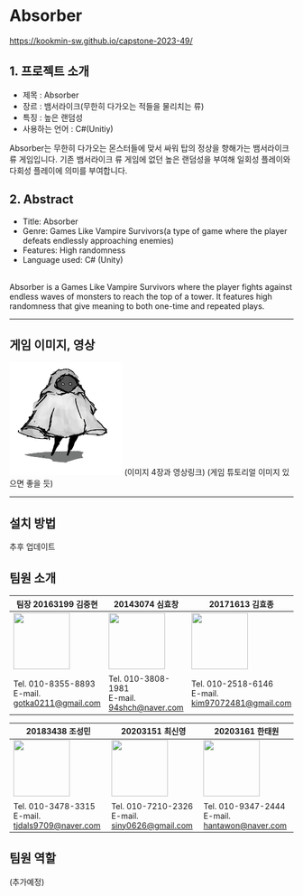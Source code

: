 
# Absorber
https://kookmin-sw.github.io/capstone-2023-49/

## 1. 프로젝트 소개

 - 제목 : Absorber
 - 장르 : 뱀서라이크(무한히 다가오는 적들을 물리치는 류)
 - 특징 : 높은 랜덤성
 - 사용하는 언어 : C#(Unitiy)


  Absorber는 무한히 다가오는 몬스터들에 맞서 싸워 탑의 정상을 향해가는 뱀서라이크류 게임입니다. 기존 뱀서라이크 류 게임에 없던 높은 랜덤성을 부여해 일회성 플레이와 다회성 플레이에 의미를 부여합니다. 


## 2. Abstract

-   Title: Absorber
-   Genre:  Games Like Vampire Survivors(a type of game where the player defeats endlessly approaching enemies)
-   Features: High randomness
-   Language used: C# (Unity)

<br>
Absorber is a Games Like Vampire Survivors where the player fights against endless waves of monsters to reach the top of a tower. It features high randomness that give meaning to both one-time and repeated plays. 
 


----
## 게임 이미지, 영상

<img src="./pagesource/player.png"  width="200" height="200"/>
(이미지 4장과 영상링크)
(게임 튜토리얼 이미지 있으면 좋을 듯)

----
## 설치 방법

추후 업데이트



## 팀원 소개

 
 팀장 20163199 김중현                               | 20143074 심효창                                   |  20171613 김효종 | 
 ----| ----| ----| 
 <img src="./pagesource/kimhyun.jpg"  width="100" height="100"/> |<img src="./pagesource/simchang.jpg"  width="100" height="100"/> |<img src="./pagesource/kimjong.jpg"  width="100" height="100"/> |
 Tel. 010-8355-8893 <br> E-mail. gotka0211@gmail.com|Tel. 010-3808-1981 <br> E-mail. 94shch@naver.com   |Tel. 010-2518-6146 <br> E-mail. kim97072481@gmail.com|
 

 20183438 조성민                                     | 20203151 최신영                                   |  20203161 한태원 | 
 ----|----|  ----|
 <img src="./pagesource/chomin.jpg"  width="100" height="100"/>  |<img src="./pagesource/choi.jpg"  width="100" height="100"/> | <img src="./pagesource/han.jpg"  width="100" height="100"/> |
 Tel. 010-3478-3315 <br> E-mail. tjdals9709@naver.com| Tel. 010-7210-2326 <br> E-mail. siny0626@gmail.com| Tel. 010-9347-2444 <br> E-mail. hantawon@naver.com|
 
 ## 팀원 역할
 
 (추가예정)
